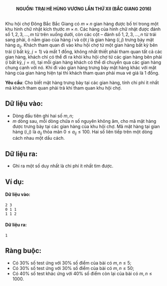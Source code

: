 **<center>NGUỒN: TRẠI HÈ HÙNG VƯƠNG LẦN THỨ XII (BẮC GIANG 2016)</center>**
<br>

Khu hội chợ Đông Bắc Bắc Giang có $m×n$ gian hàng được bố trí trong một khu hình chữ nhật kích thước $m×n$. Các hàng của hình chữ nhật được đánh số $1,2,3,…,m$ từ trên xuống dưới, còn các cột – đánh số $1,2,3,…,n$ từ trái sang phải, ô nằm giao của hàng $i$ và cột $j$ là gian hàng $(i,j)$ trưng bày mặt hàng $a_{ij}$. Khách tham quan đi vào khu hội chợ từ một gian hàng bất kỳ bên trái ($i$ bất kỳ, $j=1$) và mất $1$ đồng, không nhất thiết phải tham quan tất cả các gian hàng, khách chỉ có thể đi ra khỏi khu hội chợ từ các gian hàng bên phải ($i$ bất kỳ, $j=n$), tại mỗi gian hàng khách có thể di chuyển qua các gian hàng chung cạnh với nó. Khi đi vào gian hàng trưng bày mặt hàng khác với mặt hàng của gian hàng hiện tại thì khách tham quan phải mua vé giá là $1$ đồng. 

**Yêu cầu**: Cho biết mặt hàng trưng bày tại các gian hàng, tính chi phí ít nhất mà khách tham quan phải trả khi tham quan khu hội chợ.

## Dữ liệu vào:
- Dòng đầu tiên ghi hai số $m,n$;
- $m$ dòng sau, mỗi dòng chứa $n$ số nguyên không âm, cho mã mặt hàng được trưng bày tại các gian hàng của khu hội chợ. Mã mặt hàng tại gian hàng $(i,j)$ là $a_{ij}$ thỏa mãn $0≤ a_{ij}≤ 100$.
Hai số liên tiếp trên một dòng cách nhau một dấu cách. 

## Dữ liệu ra:
- Ghi ra một số duy nhất là chi phí ít nhất tìm được.

## Ví dụ:
#### Dữ liệu vào:
```
2 3
0 1 1
1 1 2
```

#### Dữ liệu ra:
```
1
```

## Ràng buộc:
- Có $30\%$ số test ứng với $30\%$ số điểm của bài có $m,n≤ 5$;
- Có $30\%$ số test ứng với $30\%$ số điểm của bài có $m,n≤ 50$;
- Có $40\%$ số test khác ứng với $40\%$ số điểm còn lại của bài có $m,n≤1000$.